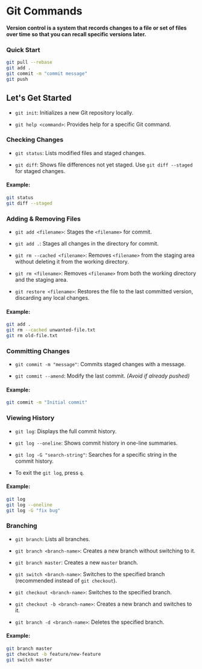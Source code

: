 # Git Commands  
**Version control is a system that records changes to a file or set of files over time so that you can recall specific versions later.**

### Quick Start

```bash
git pull --rebase
git add .
git commit -m "commit message"
git push
```

## Let's Get Started

- `git init`: Initializes a new Git repository locally.

- `git help <command>`: Provides help for a specific Git command.

### Checking Changes

- `git status`: Lists modified files and staged changes.

- `git diff`: Shows file differences not yet staged. Use `git diff --staged` for staged changes.

#### Example:
```bash
git status
git diff --staged
```

### Adding & Removing Files

- `git add <filename>`: Stages the `<filename>` for commit.

- `git add .`: Stages all changes in the directory for commit.

- `git rm --cached <filename>`: Removes `<filename>` from the staging area without deleting it from the working directory.

- `git rm <filename>`: Removes `<filename>` from both the working directory and the staging area.

- `git restore <filename>`: Restores the file to the last committed version, discarding any local changes.

#### Example:
```bash
git add .
git rm --cached unwanted-file.txt
git rm old-file.txt
```

### Committing Changes

- `git commit -m "message"`: Commits staged changes with a message.

- `git commit --amend`: Modify the last commit. *(Avoid if already pushed)*

#### Example:
```bash
git commit -m "Initial commit"
```

### Viewing History

- `git log`: Displays the full commit history.

- `git log --oneline`: Shows commit history in one-line summaries.

- `git log -G "search-string"`: Searches for a specific string in the commit history.

- To exit the `git log`, press `q`.

#### Example:
```bash
git log
git log --oneline
git log -G "fix bug"
```

### Branching

- `git branch`: Lists all branches.

- `git branch <branch-name>`: Creates a new branch without switching to it.

- `git branch master`: Creates a new `master` branch.

- `git switch <branch-name>`: Switches to the specified branch (recommended instead of `git checkout`).

- `git checkout <branch-name>`: Switches to the specified branch.

- `git checkout -b <branch-name>`: Creates a new branch and switches to it.

- `git branch -d <branch-name>`: Deletes the specified branch.

#### Example:
```bash
git branch master
git checkout -b feature/new-feature
git switch master
```
